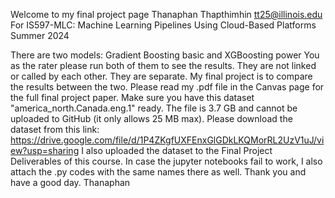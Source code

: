 Welcome to my final project page Thanaphan Thapthimhin tt25@illinois.edu
For IS597-MLC: Machine Learning Pipelines Using Cloud-Based Platforms Summer 2024


There are two models: Gradient Boosting basic and XGBoosting power You as the rater please run both of them to see the results. They are not linked or called by each other. They are separate. My final project is to compare the results between the two. Please read my .pdf file in the Canvas page for the full final project paper. Make sure you have this dataset "america_north.Canada.eng.1" ready. The file is 3.7 GB and cannot be uploaded to GitHub (it only allows 25 MB max). Please download the dataset from this link: https://drive.google.com/file/d/1P4ZKgfUXFEnxGlGDkLKQMorRL2UzV1uJ/view?usp=sharing
I also uploaded the dataset to the Final Project Deliverables of this course.
In case the jupyter notebooks fail to work, I also attach the .py codes with the same names there as well.
Thank you and have a good day.
Thanaphan
